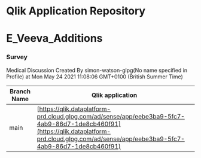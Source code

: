 # Qlik Application Repository 
# E_Veeva_Additions
### Survey
Medical Discussion
Created By simon-watson-glpg(No name specified in Profile) at Mon May 24 2021 11:08:06 GMT+0100 (British Summer Time)

Branch Name|Qlik application
---|---
main|[https://qlik.dataplatform-prd.cloud.glpg.com/ad/sense/app/eebe3ba9-5fc7-4ab9-86d7-1de8cb460f91](https://qlik.dataplatform-prd.cloud.glpg.com/ad/sense/app/eebe3ba9-5fc7-4ab9-86d7-1de8cb460f91)
